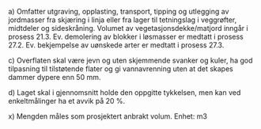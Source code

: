 a) Omfatter utgraving, opplasting, transport, tipping og utlegging av jordmasser fra skjæring i linja eller fra lager til tetningslag i veggrøfter, midtdeler og sideskråning.
Volumet av vegetasjonsdekke/matjord inngår i prosess 21.3. Ev. demolering av blokker i løsmasser er medtatt i prosess 27.2. Ev. bekjempelse av uønskede arter er medtatt i prosess 27.3.

c) Overflaten skal være jevn og uten skjemmende svanker og kuler, ha god tilpasning til tilstøtende flater og gi vannavrenning uten at det skapes dammer dypere enn 50 mm.

d) Laget skal i gjennomsnitt holde den oppgitte tykkelsen, men kan ved enkeltmålinger ha et avvik på 20 %.

x) Mengden måles som prosjektert anbrakt volum. Enhet: m3


